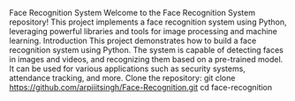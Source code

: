 Face Recognition System
Welcome to the Face Recognition System repository! This project implements a face recognition system using Python, leveraging powerful libraries and tools for image processing and machine learning.
Introduction
This project demonstrates how to build a face recognition system using Python. The system is capable of detecting faces in images and videos, and recognizing them based on a pre-trained model. It can be used for various applications such as security systems, attendance tracking, and more.
Clone the repository:
git clone https://github.com/arpiiitsingh/Face-Recognition.git
cd face-recognition
